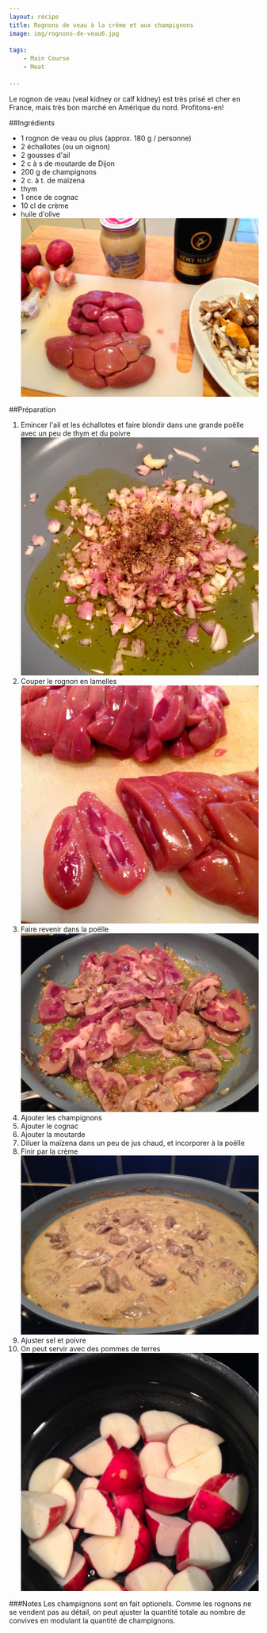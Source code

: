 ```yaml
---
layout: recipe
title: Rognons de veau à la crême et aux champignons
image: img/rognons-de-veau6.jpg

tags:
    - Main Course
    - Meat
    
---
```


Le rognon de veau (veal kidney or calf kidney) est très prisé et cher en France, mais très bon marché en Amérique du nord. Profitons-en!   

##Ingrédients
* 1 rognon de veau ou plus (approx. 180 g / personne)
* 2 échallotes (ou un oignon)
* 2 gousses d'ail
* 2 c à s de moutarde de Dijon
* 200 g de champignons
* 2 c. à t. de maïzena
* thym
* 1 once de cognac
* 10 cl de crème
* huile d'olive   
![image](img/rognons-de-veau1.jpg)

##Préparation
1. Emincer l'ail et les échallotes et faire blondir dans une grande poëlle avec un peu de thym et du poivre   
![image](img/rognons-de-veau3.jpg)
2. Couper le rognon en lamelles    
![image](img/rognons-de-veau2.jpg)
3. Faire revenir dans la poëlle   
![image](img/rognons-de-veau4.jpg)
4. Ajouter les champignons
5. Ajouter le cognac
6. Ajouter la moutarde
7. Diluer la maïzena dans un peu de jus chaud, et incorporer à la poëlle
8. Finir par la crème   
![image](img/rognons-de-veau5.jpg)
9. Ajuster sel et poivre
10. On peut servir avec des pommes de terres   
![image](img/rognons-de-veau7.jpg)

###Notes
Les champignons sont en fait optionels. Comme les rognons ne se vendent pas au détail, on peut ajuster la quantité totale au nombre de convives en modulant la quantité de champignons. 

